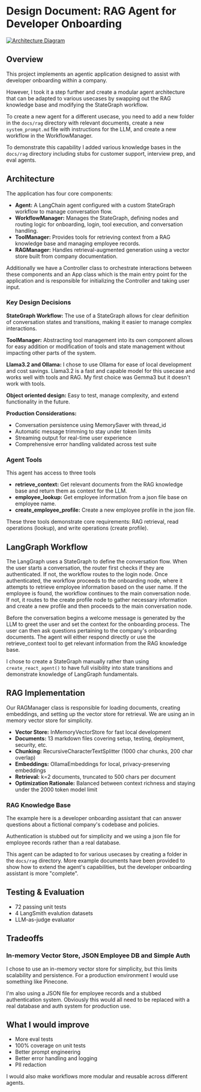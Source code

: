 # Design Document: RAG Agent for Developer Onboarding

[![Architecture Diagram](agent_workflow_diagram.drawio.png)](agent_workflow_diagram.drawio.png)

## Overview

This project implements an agentic application designed to assist with developer onboarding within a company.

However, I took it a step further and create a modular agent architecture that can be adapted to various usecases by swapping out the RAG knowledge base and modifying the StateGraph workflow.

To create a new agent for a different usecase, you need to add a new folder in the `docs/rag` directory with relevant documents, create a new `system_prompt.md` file with instructions for the LLM, and create a new workflow in the WorkflowManager.

To demonstrate this capability I added various knowledge bases in the `docs/rag` directory including stubs for customer support, interview prep, and eval agents. 

## Architecture

The application has four core components:

- **Agent:** A LangChain agent configured with a custom StateGraph workflow to manage conversation flow.
- **WorkflowManager:** Manages the StateGraph, defining nodes and routing logic for onboarding,
    login, tool execution, and conversation handling.
- **ToolManager:** Provides tools for retrieving context from a RAG knowledge base and managing employee records.
- **RAGManager:** Handles retrieval-augmented generation using a vector store built from company documentation.

Additionally we have a Controller class to orchestrate interactions between these components and an App class which is the main entry point for the application and is responsible for initializing the Controller and taking user input.

### Key Design Decisions

**StateGraph Workflow:** The use of a StateGraph allows for clear definition of conversation states and transitions, making it easier to manage complex interactions.

**ToolManager:** Abstracting tool management into its own component allows for easy addition or modification of tools and state management without impacting other parts of the system.

**Llama3.2 and Ollama:** I chose to use Ollama for ease of local development and cost savings. Llama3.2 is a fast and capable model for this usecase and works well with tools and RAG. My first choice was Gemma3 but it doesn't work with tools.

**Object oriented design:** Easy to test, manage complexity, and extend functionality in the future.

**Production Considerations:** 
- Conversation persistence using MemorySaver with thread_id
- Automatic message trimming to stay under token limits
- Streaming output for real-time user experience
- Comprehensive error handling validated across test suite

### Agent Tools

This agent has access to three tools

- **retrieve_context:** Get relevant documents from the RAG knowledge base and return them as context for the LLM.
- **employee_lookup:** Get employee information from a json file base on employee name. 
- **create_employee_profile:** Create a new employee profile in the json file.

These three tools demonstrate core requirements: RAG retrieval, read operations (lookup), and write operations (create profile).

## LangGraph Workflow

The LangGraph uses a StateGraph to define the conversation flow. When the user starts a conversation, the router first checks if they are authenticated. If not, the workflow routes to the login node. Once authenticated, the workflow proceeds to the onboarding node, where it attempts to retrieve employee information based on the user name. If the employee is found, the workflow continues to the main conversation node. If not, it routes to the create profile node to gather necessary information and create a new profile and then proceeds to the main conversation node.

Before the conversation begins a welcome message is generated by the LLM to greet the user and set the context for the onboarding process. The user can then ask questions pertaining to the company's onboarding documents. The agent will either respond directly or use the retrieve_context tool to get relevant information from the RAG knowledge base.

I chose to create a StateGraph manually rather than using `create_react_agent()` to have full visibility into state transitions and demonstrate knowledge of LangGraph fundamentals.

## RAG Implementation

Our RAGManager class is responsible for loading documents, creating embeddings, and setting up the vector store for retrieval. We are using an in memory vector store for simplicity. 

- **Vector Store:** InMemoryVectorStore for fast local development
- **Documents:** 13 markdown files covering setup, testing, deployment, security, etc.
- **Chunking:** RecursiveCharacterTextSplitter (1000 char chunks, 200 char overlap)
- **Embeddings:** OllamaEmbeddings for local, privacy-preserving embeddings
- **Retrieval:** k=2 documents, truncated to 500 chars per document
- **Optimization Rationale:** Balanced between context richness and staying under the 2000 token model limit


### RAG Knowledge Base

The example here is a developer onboarding assistant that can answer questions about a fictional company's codebase and policies.

Authentication is stubbed out for simplicity and we using a json file for employee records rather than a real database.

This agent can be adapted to for various usecases by creating a folder in the `docs/rag` directory. More example documents have been provided to show how to extend the agent's capabilities, but the developer onboarding assistant is more "complete".

## Testing & Evaluation

- 72 passing unit tests
- 4 LangSmith evalution datasets
- LLM-as-judge evaluator

## Tradeoffs

### In-memory Vector Store, JSON Employee DB and Simple Auth

I chose to use an in-memory vector store for simplicity, but this limits scalability and persistence. For a production environment I would use something like Pinecone.

I'm also using a JSON file for employee records and a stubbed authentication system. Obviously this would all need to be replaced with a real database and auth system for production use.

## What I would improve

- More eval tests
- 100% coverage on unit tests
- Better prompt engineering
- Better error handling and logging
- PII redaction

I would also make workflows more modular and reusable across different agents.
